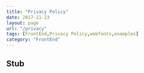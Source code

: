 ```yaml
---
title: "Privacy Policy"
date: 2017-11-23
layout: page
url: "/privacy"
tags: [FrontEnd,Privacy Policy,webfonts,examples]
category: "FrontEnd"
---
```

## Stub